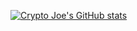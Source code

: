 [![Crypto Joe's GitHub stats](https://github-readme-stats.vercel.app/api?username=ghostwalkerj&show_icons=true&theme=synthwave)](https://github.com/ghostwalkerj)
